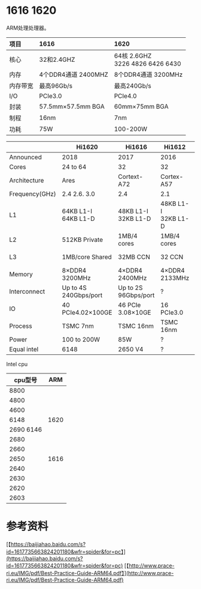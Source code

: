 1616 1620
=====================



ARM处理处理器。


|项目     |1616                | 1620      |
|:--------|:-------------------|:----------|
|核心     |32和2.4GHZ          |64核 2.6GHZ <br /> 3226 4826 6426 6430|
|内存     |4个DDR4通道 2400MHZ |8个DDR4通道 3200MHz                   |
|内存带宽 |最高96Gb/s          |最高240Gb/s                           |
|I/O      |PCIe3.0             |PCIe4.0                               |
|封装     |57.5mm×57.5mm BGA   |60mm×75mm BGA                         |
|制程     |16nm                |7nm                                   |
|功耗     |75W                 |100-200W                              |


|                  | Hi1620                     | Hi1616                    | Hi1612                    | Hi1610                    |
|------------------|----------------------      |----------------------     |----------------------     |----------------------     |
| Announced        | 2018                       | 2017                      | 2016                      | 2015                      |
| Cores            | 24 to 64                   | 32                        | 32                        | 16                        |
| Architecture     | Ares                       | Cortext\-A72              | Cortex\-A57               | Cortex\-A57               |
| Frequency\(GHz\) | 2\.4 2\.6\. 3\.0           | 2\.4                      | 2\.1                      | 2\.1                      |
| L1               | 64KB L1\-I<br>64KB L1\-D   | 48KB L1\-I<br>32KB L1\-D  | 48KB L1\-I<br>32KB L1\-D  | 48KB L1\-I<br>32KB L1\-D  |
| L2               | 512KB Private              | 1MB/4 cores               | 1MB/4 cores               | 1MB/4 cores               |
| L3               | 1MB/core Shared            | 32MB CCN                  | 32 CCN                    | 16MB CCN                  |
| Memory           | 8×DDR4 3200MHz             | 4×DDR4 2400MHz            | 4×DDR4 2133MHz            | 4×DDR4 1866MHz            |
| Interconnect     | Up to 4S 240Gbps/port      | Up to 2S 96Gbps/port      | ?                         | ?                         |
| IO               | 40 PCIe4\.02×100GE         | 46 PCIe 3\.08×10GE        | 16 PCIe3\.0               | 16PCIe3\.0                |
| Process          | TSMC 7nm                   | TSMC 16nm                 | TSMC 16nm                 | TSMC 16nm                 |
| Power            | 100 to 200W                | 85W                       | ?                         | ?                         |
| Equal intel      | 6148                       | 2650 V4                   | ?                         | ?                         |


Intel cpu

|     cpu型号      |   ARM           |
|------------------|-----------------|
|8800              |                 |
|4800              |                 |
|4600              |                 |
|6148              |  1620           |
|2690  6146        |                 |
|2680              |                 |
|2660              |                 |
|2650              |  1616           |
|2640              |                 |
|2630              |                 |
|2620              |                 |
|2603              |                 |


# 参考资料

[【https://baijiahao.baidu.com/s?id=1617735663824201180&wfr=spider&for=pc】](https://baijiahao.baidu.com/s?id=1617735663824201180&wfr=spider&for=pc)
[【http://www.prace-ri.eu/IMG/pdf/Best-Practice-Guide-ARM64.pdf】](http://www.prace-ri.eu/IMG/pdf/Best-Practice-Guide-ARM64.pdf)